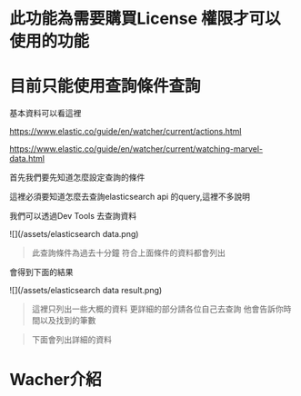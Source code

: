 # 此功能為需要購買License 權限才可以使用的功能

# 目前只能使用查詢條件查詢


基本資料可以看這裡


https://www.elastic.co/guide/en/watcher/current/actions.html

https://www.elastic.co/guide/en/watcher/current/watching-marvel-data.html

首先我們要先知道怎麼設定查詢的條件


這裡必須要知道怎麼去查詢elasticsearch api 的query,這裡不多說明

我們可以透過Dev Tools 去查詢資料

![](/assets/elasticsearch data.png)

>此查詢條件為過去十分鐘 符合上面條件的資料都會列出

會得到下面的結果

![](/assets/elasticsearch data result.png)

>這裡只列出一些大概的資料 更詳細的部分請各位自己去查詢 他會告訴你時間以及找到的筆數

>下面會列出詳細的資料


# Wacher介紹

